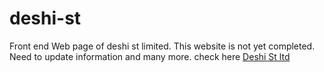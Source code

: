 # deshi-st
Front end Web page of deshi st limited. This website is not yet completed. Need to update information and many more.
check here <a href="https://sk-prime.github.io/deshi-st/">Deshi St ltd</a>
